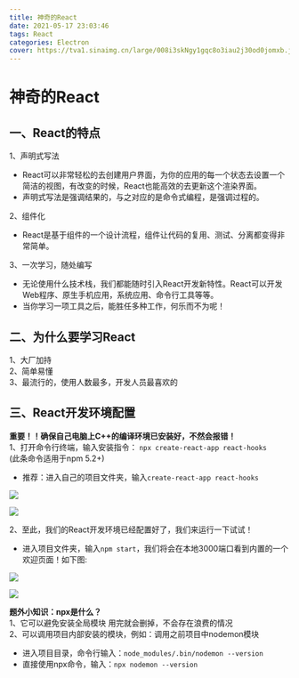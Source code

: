 ```yaml
---
title: 神奇的React
date: 2021-05-17 23:03:46
tags: React
categories: Electron
cover: https://tva1.sinaimg.cn/large/008i3skNgy1gqc8o3iau2j30od0jomxb.jpg
---
```


# **神奇的React**
## **一、React的特点**  
1、声明式写法  
- React可以非常轻松的去创建用户界面，为你的应用的每一个状态去设置一个简洁的视图，有改变的时候，React也能高效的去更新这个渲染界面。  
- 声明式写法是强调结果的，与之对应的是命令式编程，是强调过程的。  

2、组件化
- React是基于组件的一个设计流程，组件让代码的复用、测试、分离都变得非常简单。  
  
3、一次学习，随处编写  
- 无论使用什么技术栈，我们都能随时引入React开发新特性。React可以开发Web程序、原生手机应用，系统应用、命令行工具等等。  
- 当你学习一项工具之后，能胜任多种工作，何乐而不为呢！
 

## **二、为什么要学习React**  
1、大厂加持   
2、简单易懂  
3、最流行的，使用人数最多，开发人员最喜欢的

## **三、React开发环境配置**  
**重要！！确保自己电脑上C++的编译环境已安装好，不然会报错！**  
1、打开命令行终端，输入安装指令：
`npx create-react-app react-hooks`  
(此条命令适用于npm 5.2+)  

- 推荐：进入自己的项目文件夹，输入`create-react-app react-hooks ` 

![](https://tva1.sinaimg.cn/large/008i3skNgy1gqltoaoi0uj30vm09gwfj.jpg)

![](https://tva1.sinaimg.cn/large/008i3skNgy1gqltoszcxoj30vu0jaabt.jpg)  

2、至此，我们的React开发环境已经配置好了，我们来运行一下试试！
- 进入项目文件夹，输入`npm start`，我们将会在本地3000端口看到内置的一个欢迎页面！如下图:  

![](https://tva1.sinaimg.cn/large/008i3skNgy1gqltsmf030j30vq078t96.jpg)  

![](https://tva1.sinaimg.cn/large/008i3skNgy1gqltsr5l3gj31ar0u0gmt.jpg)

**题外小知识：npx是什么？**   
1、它可以避免安装全局模块
用完就会删掉，不会存在浪费的情况  
2、可以调用项目内部安装的模块，例如：调用之前项目中nodemon模块  
- 进入项目目录，命令行输入：`node_modules/.bin/nodemon --version`  
- 直接使用npx命令，输入：`npx nodemon --version`